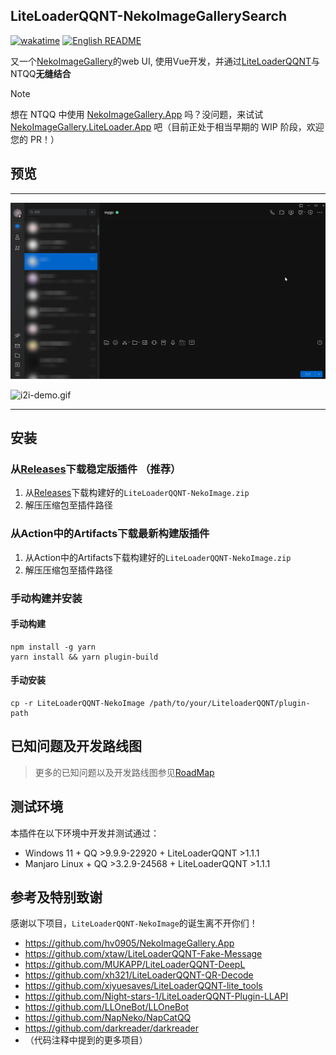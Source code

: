 ## LiteLoaderQQNT-NekoImageGallerySearch

[![wakatime](https://wakatime.com/badge/github/pk5ls20/LiteLoaderQQNT-NekoImageGallerySearch.svg)](https://wakatime.com/badge/github/pk5ls20/LiteLoaderQQNT-NekoImageGallerySearch)
[![English README](https://img.shields.io/badge/English-README-blue)](README.md)

又一个[NekoImageGallery](https://github.com/hv0905/NekoImageGallery)的web UI,
使用Vue开发，并通过[LiteLoaderQQNT](https://liteloaderqqnt.github.io)与NTQQ**无缝结合**

> [!NOTE]
>
> 想在 NTQQ 中使用 [NekoImageGallery.App](https://github.com/hv0905/NekoImageGallery.App) 吗？没问题，来试试 [NekoImageGallery.LiteLoader.App](https://github.com/pk5ls20/NekoImageGallery.LiteLoader.App) 吧（目前正处于相当早期的 WIP 阶段，欢迎您的 PR！）

## 预览

-----

![search-demo.gif](web/screenshot/search-demo.gif)

![i2i-demo.gif](web/screenshot/i2i-demo.gif)

-----

## 安装

### 从[Releases](https://github.com/pk5ls20/LiteLoaderQQNT-NekoImageGallerySearch/releases)下载稳定版插件 **（推荐）**
1. 从[Releases](https://github.com/pk5ls20/LiteLoaderQQNT-NekoImageGallerySearch/releases)下载构建好的`LiteLoaderQQNT-NekoImage.zip`
2. 解压压缩包至插件路径

### 从Action中的Artifacts下载最新构建版插件
1. 从Action中的Artifacts下载构建好的`LiteLoaderQQNT-NekoImage.zip`
2. 解压压缩包至插件路径

### 手动构建并安装

#### 手动构建
```shell
npm install -g yarn
yarn install && yarn plugin-build
```
#### 手动安装
```shell
cp -r LiteLoaderQQNT-NekoImage /path/to/your/LiteloaderQQNT/plugin-path
```

## 已知问题及开发路线图

> 更多的已知问题以及开发路线图参见[RoadMap](https://github.com/users/pk5ls20/projects/5)


## 测试环境
本插件在以下环境中开发并测试通过：
- Windows 11 + QQ >9.9.9-22920 + LiteLoaderQQNT >1.1.1
- Manjaro Linux + QQ >3.2.9-24568 + LiteLoaderQQNT >1.1.1

## 参考及特别致谢

感谢以下项目，`LiteLoaderQQNT-NekoImage`的诞生离不开你们！

- https://github.com/hv0905/NekoImageGallery.App
- https://github.com/xtaw/LiteLoaderQQNT-Fake-Message
- https://github.com/MUKAPP/LiteLoaderQQNT-DeepL
- https://github.com/xh321/LiteLoaderQQNT-QR-Decode
- https://github.com/xiyuesaves/LiteLoaderQQNT-lite_tools
- https://github.com/Night-stars-1/LiteLoaderQQNT-Plugin-LLAPI
- https://github.com/LLOneBot/LLOneBot
- https://github.com/NapNeko/NapCatQQ
- https://github.com/darkreader/darkreader
- （代码注释中提到的更多项目）
